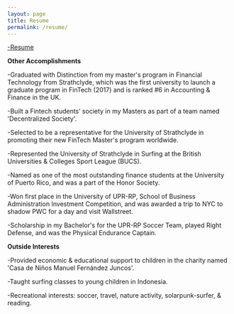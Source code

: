 ```yaml
---
layout: page
title: Resume
permalink: /resume/
---
```



[-Resume](https://j100x.github.io/images/The%20Intrinsic%20Value%20of%20Ethereum%20Blockchain%20Network.pdf)


**Other Accomplishments**

-Graduated with Distinction from my master's program in Financial Technology from Strathclyde, which was the first university to launch a graduate program in FinTech (2017) and is ranked #6 in Accounting & Finance in the UK.

-Built a Fintech students’ society in my Masters as part of a team named 'Decentralized Society'.

-Selected to be a representative for the University of Strathclyde in promoting their new FinTech Master's program worldwide.

-Represented the University of Strathclyde in Surfing at the British Universities & Colleges Sport League (BUCS).

-Named as one of the most outstanding finance students at the University of Puerto Rico, and was a part of the Honor Society.

-Won first place in the University of UPR-RP, School of Business Administration Investment Competition, and was awarded a trip to NYC to shadow PWC for a day and visit Wallstreet.

-Scholarship in my Bachelor's for the UPR-RP Soccer Team, played Right Defense, and was the Physical Endurance Captain.

**Outside Interests**

-Provided economic & educational support to children in the charity named 'Casa de Niños Manuel Fernández Juncos'.

-Taught surfing classes to young children in Indonesia.

-Recreational interests: soccer, travel, nature activity, solarpunk-surfer, & reading.

